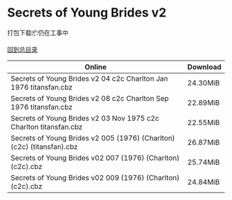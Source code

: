 # Secrets of Young Brides v2

打包下载📦仍在工事中

[回到总目录](/Catalogs.md)







Online | Download
--- | ---
Secrets of Young Brides v2 04 c2c Charlton Jan 1976 titansfan.cbz | 24.30MiB
Secrets of Young Brides v2 08 c2c Charlton Sep 1976 titansfan.cbz | 22.89MiB
Secrets of Young Brides v2 03 Nov 1975 c2c Charlton titansfan.cbz | 22.55MiB
Secrets of Young Brides v2 005 (1976) (Charlton) (c2c) (titansfan).cbz | 26.87MiB
Secrets of Young Brides v02 007 (1976) (Charlton) (c2c).cbz | 25.74MiB
Secrets of Young Brides v02 009 (1976) (Charlton) (c2c).cbz | 24.84MiB